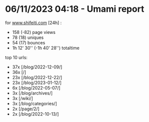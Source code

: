 # 06/11/2023 04:18 - Umami report
for www.shifeiti.com [24h] :

 - 158 (-82) page views
 - 78 (18) uniques
 - 54 (17) bounces
 - 1h 12' 30'' (-1h 40' 28'') totaltime


top 10 urls:
 - 37x [/blog/2022-12-09/]
 - 36x [/]
 - 23x [/blog/2022-12-22/]
 - 23x [/blog/2023-01-12/]
 - 6x [/blog/2022-05-07/]
 - 3x [/blog/archives/]
 - 3x [/wiki/]
 - 3x [/blog/categories/]
 - 2x [/page/2/]
 - 2x [/blog/2022-10-13/]


